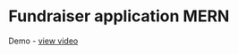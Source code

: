 # Fundraiser application MERN
Demo - <a href="https://drive.google.com/file/d/1Veg874eYNkIYFNVHNQ3twFWyzuCWf6KO/view?usp=drive_link">view video</a>
